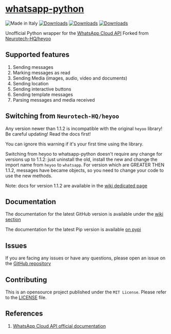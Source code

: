 # [whatsapp-python](https://pypi.org/project/whatsapp-python/)

![Made in Italy](https://img.shields.io/badge/made%20in-italy-008751.svg?style=flat-square)
[![Downloads](https://pepy.tech/badge/whatsapp-python)](https://pepy.tech/project/whatsapp-python)
[![Downloads](https://pepy.tech/badge/whatsapp-python/month)](https://pepy.tech/project/whatsapp-python)
[![Downloads](https://pepy.tech/badge/whatsapp-python/week)](https://pepy.tech/project/whatsapp-python)

Unofficial Python wrapper for the [WhatsApp Cloud API](https://developers.facebook.com/docs/whatsapp/cloud-api)
Forked from [Neurotech-HQ/heyoo](https://github.com/Neurotech-HQ/heyoo)

## Supported features

1. Sending messages
2. Marking messages as read
3. Sending Media (images, audio, video and documents)
4. Sending location
5. Sending interactive buttons
6. Sending template messages
7. Parsing messages and media received

## Switching from `Neurotech-HQ/heyoo`
Any version newer than 1.1.2 is incompatible with the original `heyoo` library! Be careful updating! Read the docs first!

You can ignore this warning if it's your first time using the library.


Switching from heyoo to whatsapp-python doesn't require any change for versions up to 1.1.2: just uninstall the old, install the new and change the import name from `heyoo` to `whatsapp`.
For version which are GREATER THEN 1.1.2, messages have became objects, so you need to change your code to use the new methods.

Note: docs for version 1.1.2 are available in the [wiki dedicated page](https://github.com/filipporomani/whatsapp/wiki/v1.1.2)


## Documentation

The documentation for the latest GitHub version is available under the [wiki section](https://github.com/filipporomani/whatsapp/wiki)

The documentation for the latest Pip version is available [on pypi](https://pypi.org/project/whatsapp-python/)


## Issues

If you are facing any issues or have any questions, please open an issue on the [GitHub repository](https://github.com/filipporomani/whatsapp/issues)

## Contributing

This is an opensource project published under the ```MIT License```. Please refer to the [LICENSE](LICENSE) file.

## References

1. [WhatsApp Cloud API official documentation](https://developers.facebook.com/docs/whatsapp/cloud-api/)
